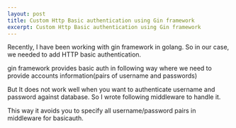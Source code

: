 ```yaml
---
layout: post
title: Custom Http Basic authentication using Gin framework
excerpt: Custom Http Basic authentication using Gin framework
---
```


Recently, I have been working with gin framework in golang. So in our case, we needed to add HTTP basic authentication. 

gin framework provides basic auth in following way where we need to provide accounts information(pairs of username and passwords) 

<script src="https://gist.github.com/pandurang90/a2a801ec2ce3f75264d849013224781d.js"></script>

But It does not work well when you want to authenticate username and password against database. 
So I wrote following middleware to handle it.

<script src="https://gist.github.com/pandurang90/e893b644b62c6ea0ff8a4095df05eb93.js"></script>

This way it avoids you to specify all username/password pairs in middleware for basicauth.
